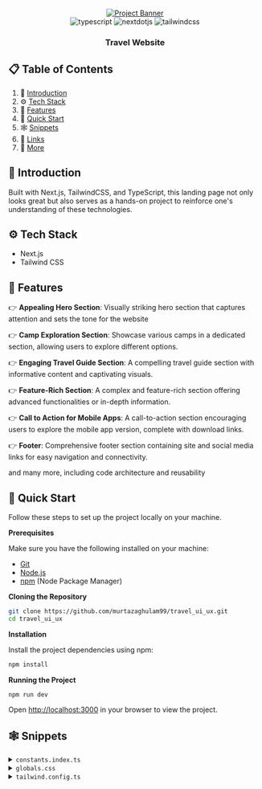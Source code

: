 <div align="center">
  <br />
    <a href="https://youtu.be/cuzw4vL1z5E?feature=shared" target="_blank">
      <img src="https://github.com/murtazaghulam99/travel_ui_ux/assets/151519281/c72ebf75-847d-4a98-8f8a-24be02dac752" alt="Project Banner">
    </a>
  <br />

  <div>
    <img src="https://img.shields.io/badge/-Typescript-black?style=for-the-badge&logoColor=white&logo=typescript&color=3178C6" alt="typescript" />
    <img src="https://img.shields.io/badge/-Next_JS-black?style=for-the-badge&logoColor=white&logo=nextdotjs&color=000000" alt="nextdotjs" />
    <img src="https://img.shields.io/badge/-Tailwind_CSS-black?style=for-the-badge&logoColor=white&logo=tailwindcss&color=06B6D4" alt="tailwindcss" />
  </div>

  <h3 align="center">Travel Website</h3>
</div>

## 📋 <a name="table">Table of Contents</a>

1. 🤖 [Introduction](#introduction)
2. ⚙️ [Tech Stack](#tech-stack)
3. 🔋 [Features](#features)
4. 🤸 [Quick Start](#quick-start)
5. 🕸️ [Snippets](#snippets)
6. 🔗 [Links](#links)
7. 🚀 [More](#more)

## <a name="introduction">🤖 Introduction</a>

Built with Next.js, TailwindCSS, and TypeScript, this landing page not only looks great but also serves as a hands-on project to reinforce one's understanding of these technologies.

## <a name="tech-stack">⚙️ Tech Stack</a>

- Next.js
- Tailwind CSS

## <a name="features">🔋 Features</a>

👉 **Appealing Hero Section**: Visually striking hero section that captures attention and sets the tone for the website

👉 **Camp Exploration Section**: Showcase various camps in a dedicated section, allowing users to explore different options.

👉 **Engaging Travel Guide Section**: A compelling travel guide section with informative content and captivating visuals.

👉 **Feature-Rich Section**: A complex and feature-rich section offering advanced functionalities or in-depth information.

👉 **Call to Action for Mobile Apps**: A call-to-action section encouraging users to explore the mobile app version, complete with download links.

👉 **Footer**: Comprehensive footer section containing site and social media links for easy navigation and connectivity.

and many more, including code architecture and reusability

## <a name="quick-start">🤸 Quick Start</a>

Follow these steps to set up the project locally on your machine.

**Prerequisites**

Make sure you have the following installed on your machine:

- [Git](https://git-scm.com/)
- [Node.js](https://nodejs.org/en)
- [npm](https://www.npmjs.com/) (Node Package Manager)

**Cloning the Repository**

```bash
git clone https://github.com/murtazaghulam99/travel_ui_ux.git
cd travel_ui_ux
```

**Installation**

Install the project dependencies using npm:

```bash
npm install
```

**Running the Project**

```bash
npm run dev
```

Open [http://localhost:3000](http://localhost:3000) in your browser to view the project.

## <a name="snippets">🕸️ Snippets</a>

<details>
<summary><code>constants.index.ts</code></summary>

```typescript
// NAVIGATION
export const NAV_LINKS = [
  { href: "/", key: "home", label: "Home" },
  { href: "/", key: "how_hilink_work", label: "How Hilink Work?" },
  { href: "/", key: "services", label: "Services" },
  { href: "/", key: "pricing ", label: "Pricing " },
  { href: "/", key: "contact_us", label: "Contact Us" },
];

// CAMP SECTION
export const PEOPLE_URL = [
  "/person-1.png",
  "/person-2.png",
  "/person-3.png",
  "/person-4.png",
];

// FEATURES SECTION
export const FEATURES = [
  {
    title: "Real maps can be offline",
    icon: "/map.svg",
    variant: "green",
    description:
      "We provide a solution for you to be able to use our application when climbing, yes offline maps you can use at any time there is no signal at the location",
  },
  {
    title: "Set an adventure schedule",
    icon: "/calendar.svg",
    variant: "green",
    description:
      "Schedule an adventure with friends. On holidays, there are many interesting offers from Hilink. That way, there's no more discussion",
  },
  {
    title: "Technology using augment reality",
    icon: "/tech.svg",
    variant: "green",
    description:
      "Technology uses augmented reality as a guide to your hiking trail in the forest to the top of the mountain. Already supported by the latest technology without an internet connection",
  },
  {
    title: "Many new locations every month",
    icon: "/location.svg",
    variant: "orange",
    description:
      "Lots of new locations every month, because we have a worldwide community of climbers who share their best experiences with climbing",
  },
];

// FOOTER SECTION
export const FOOTER_LINKS = [
  {
    title: "Learn More",
    links: [
      "About Hilink",
      "Press Releases",
      "Environment",
      "Jobs",
      "Privacy Policy",
      "Contact Us",
    ],
  },
  {
    title: "Our Community",
    links: ["Climbing xixixi", "Hiking hilink", "Hilink kinthill"],
  },
];

export const FOOTER_CONTACT_INFO = {
  title: "Contact Us",
  links: [
    { label: "Admin Officer", value: "123-456-7890" },
    { label: "Email Officer", value: "hilink@akinthil.com" },
  ],
};

export const SOCIALS = {
  title: "Social",
  links: [
    "/facebook.svg",
    "/instagram.svg",
    "/twitter.svg",
    "/youtube.svg",
    "/wordpress.svg",
  ],
};
```

</details>

<details>
<summary><code>globals.css</code></summary>

```typescript
@import url('https://fonts.googleapis.com/css2?family=Inter:wght@400;500;600;700;800&display=swap');

@tailwind base;
@tailwind components;
@tailwind utilities;

* {
  margin: 0;
  padding: 0;
  box-sizing: border-box;
}

body {
  font-family: Inter;
}

@layer utilities {
  .btn_white {
    @apply  border-white bg-white px-8 py-3 text-green-50
  }
  .btn_white_text  {
    @apply  border-white bg-white px-8 py-3 text-gray-90
  }
  .btn_green  {
    @apply  border-green-50 bg-green-50 px-8 py-5 text-white
  }
  .btn_dark_green {
    @apply  bg-green-90 px-8 py-4 text-white transition-all hover:bg-black
  }
  .btn_dark_green_outline  {
    @apply border-gray-20 bg-green-90 px-8 py-5 text-white
  }

  .max-container {
    @apply mx-auto max-w-[1440px];
  }

  .padding-container {
    @apply px-6 lg:px-20 3xl:px-0;
  }

  .flexCenter {
    @apply flex items-center justify-center;
  }

  .flexBetween {
    @apply flex items-center justify-between;
  }

  .flexStart {
    @apply flex items-center justify-start;
  }

  .flexEnd {
    @apply flex items-center justify-end;
  }

  /* FONTS */
  .regular-64 {
    @apply text-[64px] font-[400] leading-[120%];
  }

  .regular-40 {
    @apply text-[40px] font-[400] leading-[120%];
  }

  .regular-32 {
    @apply text-[32px] font-[400];
  }

  .regular-24 {
    @apply text-[24px] font-[400];
  }

  .regular-20 {
    @apply text-[20px] font-[400];
  }

  .regular-18 {
    @apply text-[18px] font-[400];
  }

  .regular-16 {
    @apply text-[16px] font-[400];
  }

  .regular-14 {
    @apply text-[14px] font-[400];
  }

  .medium-14 {
    @apply text-[14px] font-[600];
  }

  .bold-88 {
    @apply text-[88px] font-[700] leading-[120%];
  }

  .bold-64 {
    @apply text-[64px] font-[700] leading-[120%];
  }

  .bold-52 {
    @apply text-[52px] font-[700] leading-[120%];
  }

  .bold-40 {
    @apply text-[40px] font-[700] leading-[120%];
  }

  .bold-32 {
    @apply text-[32px] font-[700] leading-[120%];
  }

  .bold-20 {
    @apply text-[20px] font-[700];
  }

  .bold-18 {
    @apply text-[18px] font-[700];
  }

  .bold-16 {
    @apply text-[16px] font-[700];
  }

  /* Hero */
  .hero-map {
    @apply absolute right-0 top-0 h-screen w-screen bg-pattern-2 bg-cover bg-center md:-right-28 xl:-top-60;
  }

  /* Camp */
  .camp-quote {
    @apply absolute -right-6 bottom-4 w-[140px] lg:bottom-10 xl:-right-8 xl:w-[186px] 3xl:right-0;
  }

  /* Feature */
  .feature-phone {
    @apply absolute top-[13%] z-10 hidden max-w-[1500px] rotate-[15deg] md:-left-16 lg:flex  3xl:left-20;
  }

  /* Get App */
  .get-app {
    @apply max-container relative flex w-full  flex-col justify-between gap-32 overflow-hidden bg-green-90 bg-pattern bg-cover bg-center bg-no-repeat px-6 py-12 text-white sm:flex-row sm:gap-12 sm:py-24 lg:px-20 xl:max-h-[598px] 2xl:rounded-5xl;
  }
}

/* Hide scrollbar for Chrome, Safari and Opera */
.hide-scrollbar::-webkit-scrollbar {
  display: none;
}

/* Hide scrollbar for IE, Edge and Firefox */
.hide-scrollbar {
  -ms-overflow-style: none; /* IE and Edge */
  scrollbar-width: none; /* Firefox */
}
```

</details>

<details>
<summary><code>tailwind.config.ts</code></summary>

```typescript
/** @type {import('tailwindcss').Config} */
module.exports = {
  content: [
    "./pages/**/*.{js,ts,jsx,tsx,mdx}",
    "./components/**/*.{js,ts,jsx,tsx,mdx}",
    "./app/**/*.{js,ts,jsx,tsx,mdx}",
  ],
  theme: {
    extend: {
      colors: {
        green: {
          50: "#30AF5B",
          90: "#292C27",
        },
        gray: {
          10: "#EEEEEE",
          20: "#A2A2A2",
          30: "#7B7B7B",
          50: "#585858",
          90: "#141414",
        },
        orange: {
          50: "#FF814C",
        },
        blue: {
          70: "#021639",
        },
        yellow: {
          50: "#FEC601",
        },
      },
      backgroundImage: {
        "bg-img-1": "url('/img-1.png')",
        "bg-img-2": "url('/img-2.png')",
        "feature-bg": "url('/feature-bg.png')",
        pattern: "url('/pattern.png')",
        "pattern-2": "url('/pattern-bg.png')",
      },
      screens: {
        xs: "400px",
        "3xl": "1680px",
        "4xl": "2200px",
      },
      maxWidth: {
        "10xl": "1512px",
      },
      borderRadius: {
        "5xl": "40px",
      },
    },
  },
  plugins: [],
};
```

</details>

#

